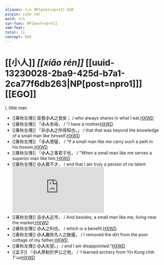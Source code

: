 ```yaml
---
aliases: 小人 NP[post=npro1] EGO
pinyin: xiǎo rén
word: 小人
syn-func: NP[post=npro1]
sem-feat: 
total: 11
concept: EGO 
---
```

# [[小人]] *[[xiǎo rén]]*  [[uuid-13230028-2ba9-425d-b7a1-2ca77f6db263|NP[post=npro1]]] [[EGO]]
I, little man
 - [[春秋左傳]] 皆嘗**小人**之食矣； / who always shares in what I eat.[HXWD](https://hxwd.org/textview.html?location=KR1e0001_tls_001-21a.10)
 - [[春秋左傳]] 「**小人**有母， / "I have a mother[HXWD](https://hxwd.org/textview.html?location=KR1e0001_tls_001-21a.9)
 - [[春秋左傳]] 「非**小人**之所得知也。」 / that that was beyond the knowledge of a small man like himself.[HXWD](https://hxwd.org/textview.html?location=KR1e0001_tls_008-222a.22)
 - [[春秋左傳]] 「**小人**懷璧， / "If a small man like me carry such a peih in his bosom,[HXWD](https://hxwd.org/textview.html?location=KR1e0001_tls_009-355a.16)
 - [[春秋左傳]] 「**小人**之事君子也， / "When a small man like me serves a superior man like him,[HXWD](https://hxwd.org/textview.html?location=KR1e0001_tls_009-652a.31)
 - [[春秋左傳]] **小人**實不才， / and that I am truly a person of no talent![HXWD](https://hxwd.org/textview.html?location=KR1e0001_tls_009-828a.27)
 - [[春秋左傳]] 且**小人**近市， / And besides, a small man like me, living near the market,[HXWD](https://hxwd.org/textview.html?location=KR1e0001_tls_010-74a.13)
 - [[春秋左傳]] **小人**之利也， / which is a benefit.[HXWD](https://hxwd.org/textview.html?location=KR1e0001_tls_010-74a.15)
 - [[春秋左傳]] **小人**糞除先人之敝廬， / I removed the dirt from the poor cottage of my father,[HXWD](https://hxwd.org/textview.html?location=KR1e0001_tls_010-84a.4)
 - [[春秋左傳]] **小人**失望。」 / and I am disappointed."[HXWD](https://hxwd.org/textview.html?location=KR1e0001_tls_010-84a.8)
 - [[孟子]] 『**小人**學射於尹公之他， / 'I learned archery from Yin Kung chih T'uo[HXWD](https://hxwd.org/textview.html?location=KR1h0001_tls_008-29a.36)
